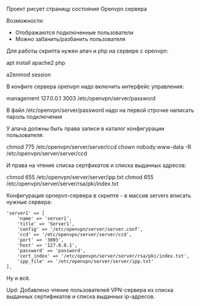 Проект рисует страницу состояния Openvpn сервера

Возможности:
- Отображаются подключенные пользователи
- Можно забанить/разбанить пользователя

Для работы скрипта нужен апач и php на сервере с openvpn:

apt install apache2 php 

a2enmod session

В конфиге сервера openvpn надо включить интерфейс управления:

management 127.0.0.1 3003 /etc/openvpn/server/password

В файл /etc/openvpn/server/password надо на первой строчке написать пароль подключения

У апача должны быть права записи в каталог конфигурации пользователя:

chmod 775 /etc/openvpn/server/server/ccd
chown nobody:www-data -R /etc/openvpn/server/server/ccd

И права на чтение списка сертфикатов и списка выданных адресов:

chmod 655 /etc/openvpn/server/server/ipp.txt
chmod 655 /etc/openvpn/server/server/rsa/pki/index.txt

Конфигурация opnepvn-сервера в скрипте - в массив servers вписать нужные сервера:

    'server1' => [
        'name' => 'server1',
        'title' => 'Server1',
        'config' => '/etc/openvpn/server/server.conf',
        'ccd' => '/etc/openvpn/server/server/ccd',
        'port' => '3003',
        'host' => '127.0.0.1',
        'password' => 'password',
        'cert_index' => '/etc/openvpn/server/server/rsa/pki/index.txt',
        'ipp_file' => '/etc/openvpn/server/server/ipp.txt'
    ],

Ну и всё.

Upd: Добавлено чтение пользователей VPN-сервера из списка выданных сертификатов и списка выданных ip-адресов. 
